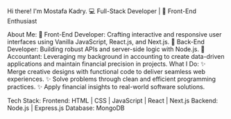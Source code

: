 Hi there! I'm Mostafa Kadry.
💻 Full-Stack Developer | 🎨 Front-End Enthusiast 

About Me:
🔹 Front-End Developer: Crafting interactive and responsive user interfaces using Vanilla JavaScript, React.js, and Next.js.
🔹 Back-End Developer: Building robust APIs and server-side logic with Node.js.
🔹 Accountant: Leveraging my background in accounting to create data-driven applications and maintain financial precision in projects.
What I Do:
✨ Merge creative designs with functional code to deliver seamless web experiences.
✨ Solve problems through clean and efficient programming practices.
✨ Apply financial insights to real-world software solutions.

Tech Stack:
Frontend: HTML | CSS | JavaScript | React | Next.js
Backend: Node.js | Express.js
Database: MongoDB
<!---
MostafaKadry/MostafaKadry is a ✨ special ✨ repository because its `README.md` (this file) appears on your GitHub profile.
You can click the Preview link to take a look at your changes.
--->
